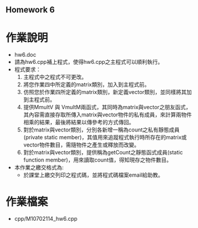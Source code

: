 ## Homework 6
# 作業說明
* hw6.doc
* 請為hw6.cpp補上程式，使得hw6.cpp之主程式可以順利執行。
* 程式要求：
	1.	主程式中之程式不可更改。
	2.	將您作業四中所定義的matrix類別，加入到主程式前。
	3.	仿照您於作業四所定義的matrix類別，新定義vector類別，並同樣將其加到主程式前。
	4.	提供MmultV 與 VmultM兩函式，其同時為matrix與vector之朋友函式，其內容需直接存取所傳入matrix與vector物件的私有成員，來計算兩物件相乘的結果，最後將結果以傳參考的方式傳回。
	5.	對於matrix與vector類別，分別各新增一稱為count之私有靜態成員(private static member)，其值用來追蹤程式執行時所存在的matrix或vector物件數目，需隨物件之產生或釋放而改變。
	6.	對於matrix與vector類別，提供稱為getCount之靜態函式成員(static function member)，用來讀取count值，得知現存之物件數目。
* 本作業之繳交格式為:
	* 於課堂上繳交列印之程式碼，並將程式碼檔案email給助教。
# 作業檔案
* cpp/M10702114_hw6.cpp